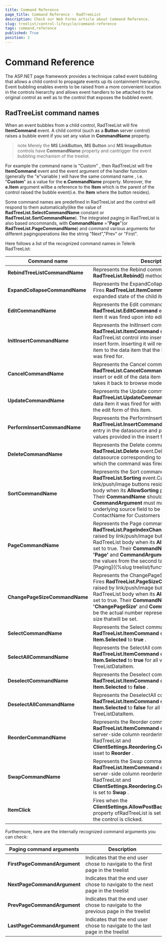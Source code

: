 ```yaml
---
title: Command Reference
page_title: Command Reference - RadTreeList
description: Check our Web Forms article about Command Reference.
slug: treelist/control-lifecycle/command-reference
tags: command,reference
published: True
position: 2
---
```


# Command Reference



The ASP.NET page framework provides a technique called event bubbling that allows a child control to propagate events up its containment hierarchy. Event bubbling enables events to be raised from a more convenient location in the controls hierarchy and allows event handlers to be attached to the original control as well as to the control that exposes the bubbled event.

## RadTreeList command names

When an event bubbles from a child control, RadTreeList will fire **ItemCommand** event. A child control (such as a **Button** server control) raises a bubble event if you set any value in **CommandName** property.

>note Merely the **MS**  **LinkButton, MS Button** and **MS ImageButton** controls have **CommandName** property and cantrigger the event bubbling mechanism of the treelist.
>


For example the command name is "Custom" , then RadTreeList will fire **ItemCommand** event and the event argument of the handler function (generally the "e"variable ) will have the same command name , i.e. "**Custom**" as a value for the **e.CommandName** property. Moreover, the **e.Item** argument willbe a reference to the **Item** which is the parent of the control raised the bubble event(i.e. the **Item** where the button resides).

Some command names are predefined in RadTreeList and the control will respond to them automatically(like the value of **RadTreeList.SelectCommandName** constant or **RadTreeList.SortCommandName**). The integrated paging in RadTreeList is also based oncommands, with **CommandName** ="**Page**"(or **RadTreeList.PageCommandName**) and command various arguments for different pagingoperations like the string "Next","Prev" or "First".

Here follows a list of the recognized command names in Telerik RadTreeList:


| Command name | Description |
| ------ | ------ |
| **RebindTreeListCommandName** |Represents the Rebind command name. Forces **RadTreeList.Rebind()** methodexecution.|
| **ExpandCollapseCommandName** |Represents the ExpandCollapse command name. Fires **RadTreeList.ItemCommand** event.Toggles the expanded state of the child items.|
| **EditCommandName** |Represents the Edit command name. Fires **RadTreeList.EditCommand** event.Takes the data item it was fired upon into edit mode.|
| **InitInsertCommandName** |Represents the InitInsert command name. Fires **RadTreeList.ItemCommand** event.Switches the RadTreeList control into insert mode by opening an insert form. Inserting it will resultin creating a child item to the data item that the InitInsertCommand was fired for.|
| **CancelCommandName** |Represents the Cancel command name. Fires **RadTreeList.CancelCommand** event.Cancels the insert or edit of the data item it was fired for and takes it back to browse mode.|
| **UpdateCommandName** |Represents the Update command name. Fires **RadTreeList.UpdateCommand** event.Updates the data item it was fired for with the values provided in the edit form of this item.|
| **PerformInsertCommandName** |Represents the PerformInsert command name. Fires **RadTreeList.InsertCommand** event.Creates a new entry in the datasource and populates it with the values provided in the insert form.|
| **DeleteCommandName** |Represents the Delete command name. Fires **RadTreeList.Delete** event.Deletes the entry in the datasource corresponding to the data item upon which the command was fired.|
| **SortCommandName** |Represents the Sort command name. Fires **RadTreeList.Sorting** event.Can be raised by link/push/image buttons residing in the RadTreeList body when its **AllowSorting** property is set to true. Their **CommandName** should be set to **'Sort'** and **CommandArgument** must match the name of the underlying source field to be sorted(for example ContactName for Customers Northwind table).|
| **PageCommandName** |Represents the Page command name.Fires the **RadTreeList.PageIndexChanged** event. Can be raised by link/push/image buttons residing in the RadTreeList body when its **AllowPaging** property is set to true. Their **CommandName** should be set to **'Page'** and **CommandArgument** must match one of the values from the second table below.See also: [Paging]({%slug treelist/functionality/paging%}).|
| **ChangePageSizeCommandName** |Represents the ChangePageSize command name. Fires **RadTreeList.PageSizeChanged** event. Can be raised by link/push/image buttonsresiding in the RadTreeList body when its **AllowPaging** property is set to true. Their **CommandName** should be set to **'ChangePageSize'** and **CommandArgument** must be the actual number representing the new page size thatwill be set.|
| **SelectCommandName** |Represents the Select command name. Fires **RadTreeList.ItemCommand** event.Sets **Item.Selected** to **true** .|
| **SelectAllCommandName** |Represents the SelectAll command name. Fires **RadTreeList.ItemCommand** event. Sets **Item.Selected** to **true** for all visible TreeListDataItem.|
| **DeselectCommandName** |Represents the Deselect command name. Fires **RadTreeList.ItemCommand** event. **Sets Item.Selected** to **false** .|
| **DeselectAllCommandName** |Represents the DeselectAll command name. Fires **RadTreeList.ItemCommand** event. Sets **Item.Selected** to **false** for all visible TreeListDataItem.|
| **ReorderCommandName** |Represents the Reorder command name. Fires **RadTreeList.ItemCommand** event. Raised when server-side column reordering is performed in RadTreeList and **ClientSettings.Reordering.ColumnsReorderMethod** isset to **Reorder** .|
| **SwapCommandName** |Represents the Swap command name. Fires **RadTreeList.ItemCommand** event. Raised when server-side column reordering is performed in RadTreeList and **ClientSettings.Reordering.ColumnsReorderMethod** is set to **Swap** .|
| **ItemClick** |Fires when the **ClientSettings.AllowPostBackOnItemClick** property ofRadTreeList is set to true and an item in the control is clicked.|

Furthermore, here are the internally recognized command arguments you can check:


| Paging command arguments | Description |
| ------ | ------ |
| **FirstPageCommandArgument** |Indicates that the end user chose to navigate to the first page in the treelist|
| **NextPageCommandArgument** |Indicates that the end user chose to navigate to the next page in the treelist|
| **PrevPageCommandArgument** |Indicates that the end user chose to navigate to the previous page in the treelist|
| **LastPageCommandArgument** |Indicates that the end user chose to navigate to the last page in the treelist|
